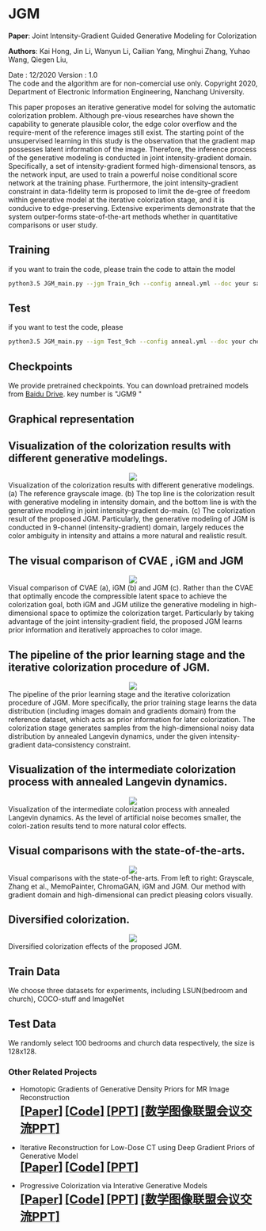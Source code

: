 # JGM

**Paper**: Joint Intensity-Gradient Guided Generative Modeling for Colorization

**Authors**: Kai Hong, Jin Li, Wanyun Li, Cailian Yang, Minghui Zhang, Yuhao Wang, Qiegen Liu,


Date : 12/2020
Version : 1.0   
The code and the algorithm are for non-comercial use only. 
Copyright 2020, Department of Electronic Information Engineering, Nanchang University.  

This paper proposes an iterative generative model for solving the automatic colorization problem. Although pre-vious researches have shown the capability to generate plausible color, the edge color overflow and the require-ment of the reference images still exist. The starting point of the unsupervised learning in this study is the observation that the gradient map possesses latent information of the image. Therefore, the inference process of the generative modeling is conducted in joint intensity-gradient domain. Specifically, a set of intensity-gradient formed high-dimensional tensors, as the network input, are used to train a powerful noise conditional score network at the training phase. Furthermore, the joint intensity-gradient constraint in data-fidelity term is proposed to limit the de-gree of freedom within generative model at the iterative colorization stage, and it is conducive to edge-preserving. Extensive experiments demonstrate that the system outper-forms state-of-the-art methods whether in quantitative comparisons or user study.
## Training
if you want to train the code, please train the code to attain the model

```bash 
python3.5 JGM_main.py --jgm Train_9ch --config anneal.yml --doc your save path
```

## Test
if you want to test the code, please 

```bash 
python3.5 JGM_main.py --igm Test_9ch --config anneal.yml --doc your checkpoint --test --image_folder your save path
```


## Checkpoints
We provide pretrained checkpoints. You can download pretrained models from [Baidu Drive](https://pan.baidu.com/s/16eTJYctxh6t3mkg-fZvLdw). 
key number is "JGM9 " 
## Graphical representation
## Visualization of the colorization results with different generative modelings.
 <div align="center"><img src="https://github.com/yqx7150/JGM/blob/main/image/1.png" >  </div>
 Visualization of the colorization results with different generative modelings. (a) The reference grayscale image. (b) The top line is the colorization result with generative modeling in intensity domain, and the bottom line is with the generative modeling in joint intensity-gradient do-main. (c) The colorization result of the proposed JGM. Particularly, the generative modeling of JGM is conducted in 9-channel (intensity-gradient) domain, largely reduces the color ambiguity in intensity and attains a more natural and realistic result.
 
 ##  The visual comparison of CVAE , iGM  and JGM
 <div align="center"><img src="https://github.com/yqx7150/JGM/blob/main/image/3.1.jpg" >  </div>
 Visual comparison of CVAE (a), iGM (b) and JGM (c). Rather than the CVAE that optimally encode the compressible latent space to achieve the colorization goal, both iGM and JGM utilize the generative modeling in high-dimensional space to optimize the colorization target. Particularly by taking advantage of the joint intensity-gradient field, the proposed JGM learns prior information and iteratively approaches to color image.
 
  ##   The pipeline of the prior learning stage and the iterative colorization procedure of JGM.
 <div align="center"><img src="https://github.com/yqx7150/JGM/blob/main/image/3.png" >  </div>
 The pipeline of the prior learning stage and the iterative colorization procedure of JGM. More specifically, the prior training stage learns the data distribution (including images domain and gradients domain) from the reference dataset, which acts as prior information for later colorization. The colorization stage generates samples from the high-dimensional noisy data distribution by annealed Langevin dynamics, under the given intensity-gradient data-consistency constraint. 
 
   ##    Visualization of the intermediate colorization process with annealed Langevin dynamics.
 <div align="center"><img src="https://github.com/yqx7150/JGM/blob/main/image/4.png" >  </div>
 Visualization of the intermediate colorization process with annealed Langevin dynamics. As the level of artificial noise becomes smaller, the colori-zation results tend to more natural color effects.
 
 ##    Visual comparisons with the state-of-the-arts.
 <div align="center"><img src="https://github.com/yqx7150/JGM/blob/main/image/5.png">  </div>
 Visual comparisons with the state-of-the-arts. From left to right: Grayscale, Zhang et al., MemoPainter, ChromaGAN, iGM and JGM. Our method with gradient domain and high-dimensional can predict pleasing colors visually.
 
 ##    Diversified colorization.
 <div align="center"><img src="https://github.com/yqx7150/JGM/blob/main/image/6.png">  </div>
 Diversified colorization effects of the proposed JGM.
 
## Train Data
We choose three datasets for experiments, including LSUN(bedroom and church), COCO-stuff and ImageNet 
## Test Data
We randomly select 100 bedrooms and church data respectively, the size is 128x128.

### Other Related Projects

  * Homotopic Gradients of Generative Density Priors for MR Image Reconstruction  
[<font size=5>**[Paper]**</font>](https://ieeexplore.ieee.org/abstract/document/9435335)   [<font size=5>**[Code]**</font>](https://github.com/yqx7150/HGGDP)   [<font size=5>**[PPT]**</font>](https://github.com/yqx7150/HGGDP/tree/master/Slide)   [<font size=5>**[数学图像联盟会议交流PPT]**</font>](https://github.com/yqx7150/EDAEPRec/tree/master/Slide)

 * Iterative Reconstruction for Low-Dose CT using Deep Gradient Priors of Generative Model  
[<font size=5>**[Paper]**</font>](https://arxiv.org/abs/2009.12760)   [<font size=5>**[Code]**</font>](https://github.com/yqx7150/EASEL)   [<font size=5>**[PPT]**</font>](https://github.com/yqx7150/HGGDP/tree/master/Slide)

 * Progressive Colorization via Interative Generative Models  
[<font size=5>**[Paper]**</font>](https://ieeexplore.ieee.org/document/9258392)   [<font size=5>**[Code]**</font>](https://github.com/yqx7150/iGM)   [<font size=5>**[PPT]**</font>](https://github.com/yqx7150/HGGDP/tree/master/Slide)   [<font size=5>**[数学图像联盟会议交流PPT]**</font>](https://github.com/yqx7150/EDAEPRec/tree/master/Slide)
